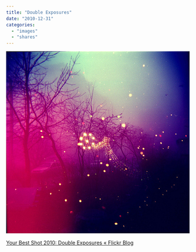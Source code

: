 ```yaml
---
title: "Double Exposures"
date: "2010-12-31"
categories: 
  - "images"
  - "shares"
---
```


![](images/tumblr_le3ax07pvb1qz4vrlo1_500.jpg)

[Your Best Shot 2010: Double Exposures « Flickr Blog](http://blog.flickr.net/en/2010/12/26/your-best-shot-2010-double-exposures/)
